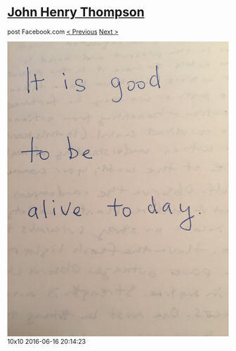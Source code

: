 # [John Henry Thompson](../README.md)
post Facebook.com
[< Previous](2016-06-16-2.md) [Next >](2016-06-16-4.md)

[![](../media/2016-06-16/10x10-12.jpg)](../README.md)
10x10
2016-06-16 20:14:23